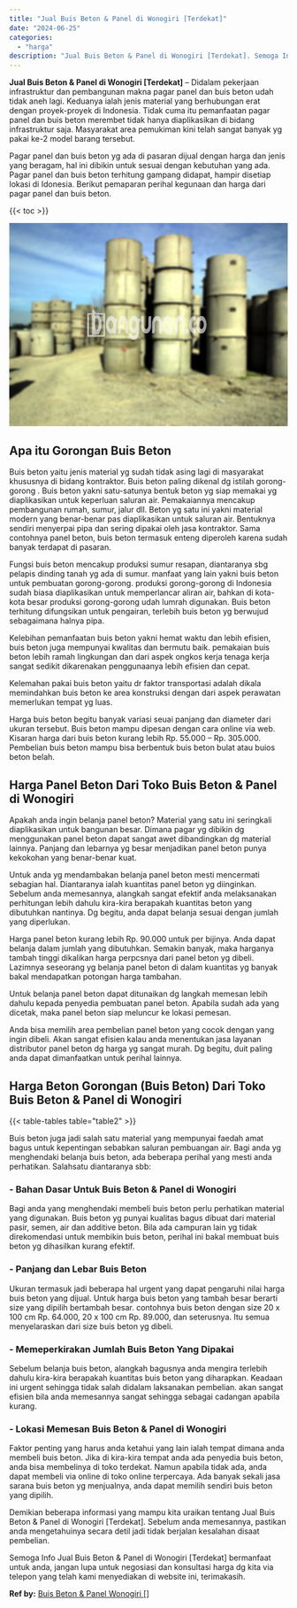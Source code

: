 ```yaml
---
title: "Jual Buis Beton & Panel di Wonogiri [Terdekat]"
date: "2024-06-25"
categories: 
  - "harga"
description: "Jual Buis Beton & Panel di Wonogiri [Terdekat]. Semoga Info Jual Buis Beton & Panel di Wonogiri [Terdekat] bermanfaat untuk anda, jangan lupa untuk negosia..."
---
```


**Jual Buis Beton & Panel di Wonogiri \[Terdekat\]** – Didalam pekerjaan infrastruktur dan pembangunan makna pagar panel dan buis beton udah tidak aneh lagi. Keduanya ialah jenis material yang berhubungan erat dengan proyek-proyek di Indonesia. Tidak cuma itu pemanfaatan pagar panel dan buis beton merembet tidak hanya diaplikasikan di bidang infrastruktur saja. Masyarakat area pemukiman kini telah sangat banyak yg pakai ke-2 model barang tersebut.

Pagar panel dan buis beton yg ada di pasaran dijual dengan harga dan jenis yang beragam, hal ini dibikin untuk sesuai dengan kebutuhan yang ada. Pagar panel dan buis beton terhitung gampang didapat, hampir disetiap lokasi di Idonesia. Berikut pemaparan perihal kegunaan dan harga dari pagar panel dan buis beton.

{{< toc >}}

![Jual Buis Beton & Panel di Wonogiri [Terdekat]](/images/jual-panel-buis-beton-murah-69.png)

## Apa itu Gorongan Buis Beton

Buis beton yaitu jenis material yg sudah tidak asing lagi di masyarakat khususnya di bidang kontraktor. Buis beton paling dikenal dg istilah gorong-gorong . Buis beton yakni satu-satunya bentuk beton yg siap memakai yg diaplikasikan untuk keperluan saluran air. Pemakaiannya mencakup pembangunan rumah, sumur, jalur dll. Beton yg satu ini yakni material modern yang benar-benar pas diaplikasikan untuk saluran air. Bentuknya sendiri menyerpai pipa dan sering dipakai oleh jasa kontraktor. Sama contohnya panel beton, buis beton termasuk enteng diperoleh karena sudah banyak terdapat di pasaran.

Fungsi buis beton mencakup produksi sumur resapan, diantaranya sbg pelapis dinding tanah yg ada di sumur. manfaat yang lain yakni buis beton untuk pembuatan gorong-gorong. produksi gorong-gorong di Indonesia sudah biasa diaplikasikan untuk memperlancar aliran air, bahkan di kota-kota besar produksi gorong-gorong udah lumrah digunakan. Buis beton terhitung difungsikan untuk pengairan, terlebih buis beton yg berwujud sebagaimana halnya pipa.

Kelebihan pemanfaatan buis beton yakni hemat waktu dan lebih efisien, buis beton juga mempunyai kwalitas dan bermutu baik. pemakaian buis beton lebih ramah lingkungan dan dari aspek ongkos kerja tenaga kerja sangat sedikit dikarenakan penggunaanya lebih efisien dan cepat.

Kelemahan pakai buis beton yaitu dr faktor transportasi adalah dikala memindahkan buis beton ke area konstruksi dengan dari aspek perawatan memerlukan tempat yg luas.

Harga buis beton begitu banyak variasi seuai panjang dan diameter dari ukuran tersebut. Buis beton mampu dipesan dengan cara online via web. Kisaran harga dari buis beton kurang lebih Rp. 55.000 – Rp. 305.000. Pembelian buis beton mampu bisa berbentuk buis beton bulat atau buios beton belah.

## Harga Panel Beton Dari Toko Buis Beton & Panel di Wonogiri

Apakah anda ingin belanja panel beton? Material yang satu ini seringkali diaplikasikan untuk bangunan besar. Dimana pagar yg dibikin dg menggunakan panel beton dapat sangat awet dibandingkan dg material lainnya. Panjang dan lebarnya yg besar menjadikan panel beton punya kekokohan yang benar-benar kuat.

Untuk anda yg mendambakan belanja panel beton mesti mencermati sebagian hal. Diantaranya ialah kuantitas panel beton yg diinginkan. Sebelum anda memesannya, alangkah sangat efektif anda melaksanakan perhitungan lebih dahulu kira-kira berapakah kuantitas beton yang dibutuhkan nantinya. Dg begitu, anda dapat belanja sesuai dengan jumlah yang diperlukan.

Harga panel beton kurang lebih Rp. 90.000 untuk per bijinya. Anda dapat belanja dalam jumlah yang dibutuhkan. Semakin banyak, maka harganya tambah tinggi dikalikan harga perpcsnya dari panel beton yg dibeli. Lazimnya seseorang yg belanja panel beton di dalam kuantitas yg banyak bakal mendapatkan potongan harga tambahan.

Untuk belanja panel beton dapat ditunaikan dg langkah memesan lebih dahulu kepada penyedia pembuatan panel beton. Apabila sudah ada yang dicetak, maka panel beton siap meluncur ke lokasi pemesan.

Anda bisa memilih area pembelian panel beton yang cocok dengan yang ingin dibeli. Akan sangat efisien kalau anda menentukan jasa layanan distributor panel beton dg harga yg sangat murah. Dg begitu, duit paling anda dapat dimanfaatkan untuk perihal lainnya.

## Harga Beton Gorongan (Buis Beton) Dari Toko Buis Beton & Panel di Wonogiri

{{< table-tables table="table2" >}}

Buis beton juga jadi salah satu material yang mempunyai faedah amat bagus untuk kepentingan sebabkan saluran pembuangan air. Bagi anda yg menghendaki belanja buis beton, ada beberapa perihal yang mesti anda perhatikan. Salahsatu diantaranya sbb:

### \- Bahan Dasar Untuk Buis Beton & Panel di Wonogiri

Bagi anda yang menghendaki membeli buis beton perlu perhatikan material yang digunakan. Buis beton yg punyai kualitas bagus dibuat dari material pasir, semen, air dan additive beton. Bila ada campuran lain yg tidak direkomendasi untuk membikin buis beton, perihal ini bakal membuat buis beton yg dihasilkan kurang efektif.

### \- Panjang dan Lebar Buis Beton

Ukuran termasuk jadi beberapa hal urgent yang dapat pengaruhi nilai harga buis beton yang dijual. Untuk harga buis beton yang tambah besar berarti size yang dipilih bertambah besar. contohnya buis beton dengan size 20 x 100 cm Rp. 64.000, 20 x 100 cm Rp. 89.000, dan seterusnya. Itu semua menyelaraskan dari size buis beton yg dibeli.

### \- Memeperkirakan Jumlah Buis Beton Yang Dipakai

Sebelum belanja buis beton, alangkah bagusnya anda mengira terlebih dahulu kira-kira berapakah kuantitas buis beton yang diharapkan. Keadaan ini urgent sehingga tidak salah didalam laksanakan pembelian. akan sangat efisien bila anda memesannya sangat sehingga sebagai cadangan apabila kurang.

### \- Lokasi Memesan Buis Beton & Panel di Wonogiri

Faktor penting yang harus anda ketahui yang lain ialah tempat dimana anda membeli buis beton. Jika di kira-kira tempat anda ada penyedia buis beton, anda bisa membelinya di toko terdekat. Namun apabila tidak ada, anda dapat membeli via online di toko online terpercaya. Ada banyak sekali jasa sarana buis beton yg menjualnya, anda dapat memilih sendiri buis beton yang dipilih.

Demikian beberapa informasi yang mampu kita uraikan tentang Jual Buis Beton & Panel di Wonogiri \[Terdekat\]. Sebelum anda memesannya, pastikan anda mengetahuinya secara detil jadi tidak berjalan kesalahan disaat pembelian.

Semoga Info Jual Buis Beton & Panel di Wonogiri \[Terdekat\] bermanfaat untuk anda, jangan lupa untuk negosiasi dan konsultasi harga dg kita via telepon yang telah kami menyediakan di website ini, terimakasih.

**Ref by:** [Buis Beton & Panel Wonogiri []](https://id.wikipedia.org/wiki/Buis)
